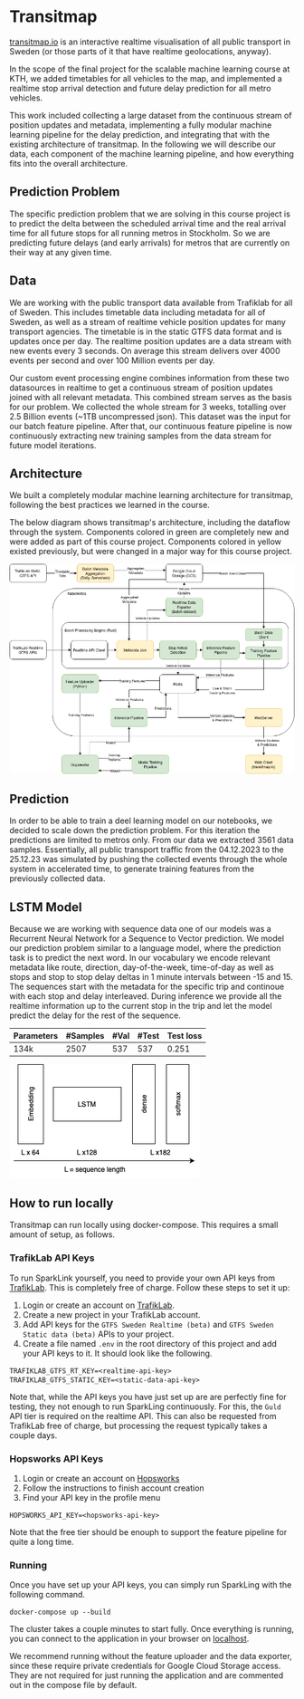 # Transitmap

[transitmap.io](https://transitmap.io) is an interactive realtime visualisation of all public transport in Sweden (or those parts of it that have realtime geolocations, anyway).

In the scope of the final project for the scalable machine learning course at KTH, we added timetables for all vehicles to the map,
and implemented a realtime stop arrival detection and future delay prediction for all metro vehicles.

This work included collecting a large dataset from the continuous stream of position updates and metadata,
implementing a fully modular machine learning pipeline for the delay prediction, and integrating that with the existing architecture of transitmap.
In the following we will describe our data, each component of the machine learning pipeline, and how everything fits into the overall architecture.

## Prediction Problem
The specific prediction problem that we are solving in this course project is to predict the delta between the scheduled arrival time
and the real arrival time for all future stops for all running metros in Stockholm.
So we are predicting future delays (and early arrivals) for metros that are currently on their way at any given time.

## Data
We are working with the public transport data available from Trafiklab for all of Sweden.
This includes timetable data including metadata for all of Sweden, as well as a stream of realtime vehicle position updates for many transport agencies.
The timetable is in the static GTFS data format and is updates once per day.
The realtime position updates are a data stream with new events every 3 seconds.
On average this stream delivers over 4000 events per second and over 100 Million events per day.

Our custom event processing engine combines information from these two datasources in realtime to get a continuous stream of position updates joined with all relevant metadata.
This combined stream serves as the basis for our problem. We collected the whole stream for 3 weeks, totalling over 2.5 Billion events (~1TB uncompressed json).
This dataset was the input for our batch feature pipeline.
After that, our continuous feature pipeline is now continuously extracting new training samples from the data stream for future model iterations.

## Architecture
We built a completely modular machine learning architecture for transitmap, following the best practices we learned in the course.

The below diagram shows transitmap's architecture, including the dataflow through the system.
Components colored in green are completely new and were added as part of this course project.
Components colored in yellow existed previously, but were changed in a major way for this course project.

![Transitmap Architecture Dataflow](./readme-images/architecture-dataflow.png)

## Prediction

In order to be able to train a deel learning model on our notebooks, we decided to scale down the prediction problem.
For this iteration the predictions are limited to metros only.
From our data we extracted 3561 data samples.
Essentially, all public transport traffic from the 04.12.2023 to the 25.12.23 was simulated by pushing the collected events through the whole system in accelerated time, to generate training features from the previously collected data.

## LSTM Model

Because we are working with sequence data one of our models was a Recurrent Neural Network for a Sequence to Vector prediction.
We model our prediction problem similar to a language model, where the prediction task is to predict the next word.
In our vocabulary we encode relevant metadata like route, direction, day-of-the-week, time-of-day as well as stops and stop to stop delay deltas in 1 minute intervals between -15 and 15.
The sequences start with the metadata for the specific trip and continoue with each stop and delay interleaved.
During inference we provide all the realtime information up to the current stop in the trip and let the model predict the delay for the rest of the sequence.

| Parameters  | #Samples  | #Val  | #Test  | Test loss  |
| ----------- | --------- | ----- | ------ | ---------- |
| 134k        | 2507      | 537   | 537    | 0.251      |

![LSTM Model Architecture](./readme-images/lstm-model.png)

## How to run locally
Transitmap can run locally using docker-compose.
This requires a small amount of setup, as follows.

### TrafikLab API Keys
To run SparkLink yourself, you need to provide your own API keys from [TrafikLab](https://www.trafiklab.se/).
This is completely free of charge. Follow these steps to set it up:

1. Login or create an account on [TrafikLab](https://www.trafiklab.se/).
2. Create a new project in your TrafikLab account.
3. Add API keys for the `GTFS Sweden Realtime (beta)` and `GTFS Sweden Static data (beta)` APIs to your project.
4. Create a file named `.env` in the root directory of this project and add your API keys to it. It should look like the following.

```
TRAFIKLAB_GTFS_RT_KEY=<realtime-api-key>
TRAFIKLAB_GTFS_STATIC_KEY=<static-data-api-key>
```
Note that, while the API keys you have just set up are are perfectly fine for testing, they not enough to run SparkLing continuously.
For this, the `Guld` API tier is required on the realtime API. This can also be requested from TrafikLab free of charge, but processing
the request typically takes a couple days.

### Hopsworks API Keys

1. Login or create an account on [Hopsworks](https://www.hopsworks.ai)
2. Follow the instructions to finish account creation
3. Find your API key in the profile menu

```
HOPSWORKS_API_KEY=<hopsworks-api-key>
```
Note that the free tier should be enouph to support the feature pipeline for quite a long time.

### Running
Once you have set up your API keys, you can simply run SparkLing with the following command.
```
docker-compose up --build
```
The cluster takes a couple minutes to start fully.
Once everything is running, you can connect to the application in your browser on [localhost](http://localhost:80).

We recommend running without the feature uploader and the data exporter, since these require private credentials
for Google Cloud Storage access. They are not required for just running the application and are commented out in the compose file by default.
